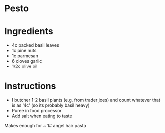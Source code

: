# Pesto #

# Ingredients #

- 4c packed basil leaves
- 1c pine nuts
- 1c parmesan
- 6 cloves garlic
- 1/2c olive oil

# Instructions #

- I butcher 1-2 basil plants (e.g. from trader joes) and count whatever that is as '4c' (so its probably basil heavy)
- Puree in food processor
- Add salt when eating to taste

Makes enough for ~ 1# angel hair pasta
